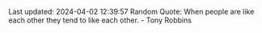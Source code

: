 Last updated: 2024-04-02 12:39:57
Random Quote: When people are like each other they tend to like each other. - Tony Robbins